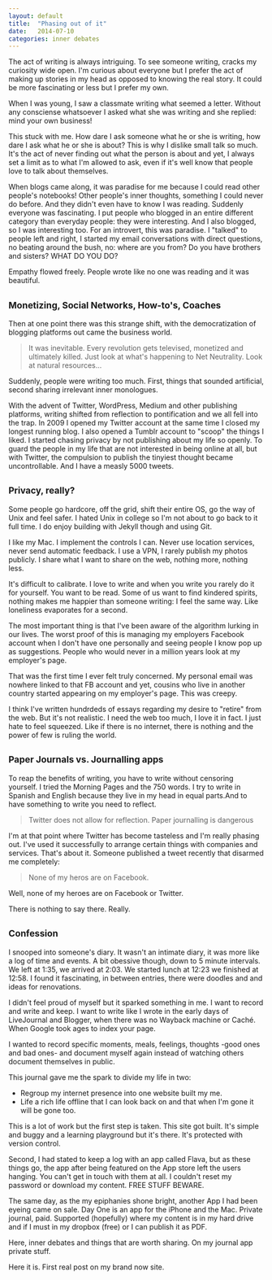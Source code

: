 ```yaml
---
layout: default
title:  "Phasing out of it"
date:   2014-07-10
categories: inner debates
---
```



The act of writing is always intriguing. To see someone writing, cracks my curiosity wide open. I'm curious about everyone but I prefer the act of making up stories in my head as opposed to knowing the real story. It could be more fascinating or less but I prefer my own.

When I was young, I saw a classmate writing what seemed a letter. Without any consciense whatsoever I asked what she was writing and she replied: mind your own business!

This stuck with me. How dare I ask someone what he or she is writing, how dare I ask what he or she is about? 
This is why I dislike small talk so much. It's the act of never finding out what the person is about and yet, I always set a limit as to what I'm allowed to ask, even if it's well know that people love to talk about themselves.

When blogs came along, it was paradise for me because I could read other people's notebooks! Other people's inner thoughts, something I could never do before. And they didn't even have to know I was reading. Suddenly everyone was fascinating. I put people who blogged in an entire different category than everyday people: they were interesting. And I also blogged, so I was interesting too. For an introvert, this was paradise. I "talked" to people left and right, I started my email conversations with direct questions, no beating around the bush, no: where are you from? Do you have brothers and sisters? WHAT DO YOU DO?

Empathy flowed freely. People wrote like no one was reading and it was beautiful.

## <small> Monetizing, Social Networks, How-to's, Coaches </small>

Then at one point there was this strange shift, with the democratization of blogging platforms out came the business world. 

> It was inevitable. Every revolution gets televised, monetized and ultimately killed. Just look at what's happening to  Net Neutrality. Look at natural resources...

Suddenly, people were writing too much. First, things that sounded artificial, second sharing irrelevant inner monologues. 

With the advent of Twitter, WordPress, Medium and other publishing platforms, writing shifted from reflection to pontification and we all fell into the trap. In 2009 I opened my Twitter account at the same time I closed my longest running blog. I also opened a Tumblr account to "scoop" the things I liked. I started chasing privacy by not publishing about my life so openly. To guard the people in my life that are not interested in being online at all, but with Twitter, the compulsion to publish the tinyiest thought became uncontrollable. And I have a measly 5000 tweets. 

## <small> Privacy, really? </small>

Some people go hardcore, off the grid, shift their entire OS, go the way of Unix and feel safer. I hated Unix in college so I'm not about to go back to it full time. I do enjoy building with Jekyll though and using Git.

I like my Mac. I implement the controls I can. Never use location services, never send automatic feedback. I use a VPN, I rarely publish my photos publicly. I share what I want to share on the web, nothing more, nothing less. 

It's difficult to calibrate. I love to write and when you write you rarely do it for yourself. You want to be read. Some of us want to find kindered spirits, nothing makes me happier than someone writing: I feel the same way. Like loneliness evaporates for a second. 

The most important thing is that I've been aware of the algorithm lurking in our lives. The worst proof of this is managing my employers Facebook account when I don't have one personally and seeing people I know pop up as suggestions. People who would never in a million years look at my employer's page. 

That was the first time I ever felt truly concerned. My personal email was nowhere linked to that FB account and yet, cousins who live in another country started appearing on my employer's page. This was creepy.

I think I've written hundrdeds of essays regarding my desire to "retire" from the web. But it's not realistic. I need the web too much, I love it in fact. I just hate to feel squeezed. Like if there is no internet, there is nothing and the power of few is ruling the world. 

## <small>Paper Journals vs. Journalling apps</small>

To reap the benefits of writing, you have to write without censoring yourself.
I tried the Morning Pages and the 750 words. I try to write in Spanish and English because they live in my head in equal parts.And to have something to write you need to reflect. 

> Twitter does not allow for reflection.
> Paper journalling is dangerous

I'm at that point where Twitter has become tasteless and I'm really phasing out. I've used it successfully to arrange certain things with companies and services. That's about it. Someone published a tweet recently that disarmed me completely:

> None of my heros are on Facebook.

Well, none of my heroes are on Facebook or Twitter. 

There is nothing to say there. Really. 

## <small>Confession</small>

I snooped into someone's diary. It wasn't an intimate diary, it was more like a log of time and events. A bit obessive though, down to 5 minute intervals. We left at 1:35, we arrived at 2:03. We started lunch at 12:23 we finished at 12:58. I found it fascinating, in between entries, there were doodles and and ideas for renovations. 

I didn't feel proud of myself but it sparked something in me. I want to record and write and keep. I want to write like I wrote in the early days of LiveJournal and Blogger, when there was no Wayback machine or Caché. When Google took ages to index your page. 

I wanted to record specific moments, meals, feelings, thoughts -good ones and bad ones- and document myself again instead of watching others document themselves in public.

This journal gave me the spark to divide my life in two:

* Regroup my internet presence into one website built my me. 
* Life a rich life offline that I can look back on and that when I'm gone it will be gone too.

This is a lot of work but the first step is taken. This site got built. It's simple and buggy and a learning playground but it's there. It's protected with version control.

Second, I had stated to keep a log with an app called Flava, but as these things go, the app after being featured on the App store left the users hanging. You can't get in touch with them at all. I couldn't reset my password or download my content. 
FREE STUFF BEWARE.

The same day, as the my epiphanies shone bright, another App I had been eyeing came on sale. Day One is an app for the iPhone and the Mac. Private journal, paid. Supported (hopefully) where my content is in my hard drive and if I must in my dropbox (free) or I can publish it as PDF. 

Here, inner debates and things that are worth sharing. On my journal app private stuff. 

Here it is. First real post on my brand now site. 







